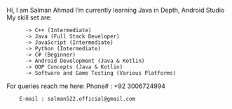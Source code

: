 Hi, I am Salman Ahmad
   I’m currently learning Java in Depth, Android Studio
    My skill set are:
    
          -> C++ (Intermediate)
          -> Java (Full Stack Developer)
          -> JavaScript (Intermediate)
          -> Python (Intermediate)
          -> C# (Beginner)
          -> Android Development (Java & Kotlin)
          -> OOP Concepts (Java & Kotlin)
          -> Software and Game Testing (Various Platforms)
          
For queries reach me here:
        Phone# : +92 3006724994
        
        E-mail : salman522.official@gmail.com
<!---
salman-ahmad522/salman-ahmad522 is a ✨ special ✨ repository because its `README.md` (this file) appears on your GitHub profile.
You can click the Preview link to take a look at your changes.
--->
